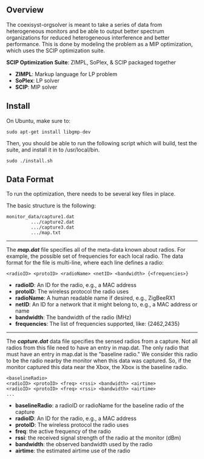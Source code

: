 ## Overview

The coexisyst-orgsolver is meant to take a series of data from heterogeneous monitors and be able to output better spectrum
organizations for reduced heterogeneous interference and better performance.  This is done by modeling the problem as a MIP
optimization, which uses the SCIP optimization suite.

**SCIP Optimization Suite**:  ZIMPL, SoPlex, & SCIP packaged together

* **ZIMPL**:  Markup language for LP problem  
* **SoPlex**: LP solver 
* **SCIP**: MIP solver 

## Install 

On Ubuntu, make sure to:

    sudo apt-get install libgmp-dev

Then, you should be able to run the following script which will build, test the suite, and install it in to /usr/local/bin.

    sudo ./install.sh

## Data Format

To run the optimization, there needs to be several key files in place.

The basic structure is the following:

    monitor_data/capture1.dat
             .../capture2.dat
             .../capture3.dat
             .../map.txt

----------

The _**map.dat**_ file specifies all of the meta-data known about radios.  For example, the possible set of frequencies for each local radio.
The data format for the file is multi-line, where each line defines a radio:

    <radioID> <protoID> <radioName> <netID> <bandwidth> {<frequencies>}

  * **radioID**: An ID for the radio, e.g., a MAC address
  * **protoID**: The wireless protocol the radio uses
  * **radioName**: A human readable name if desired, e.g., ZigBeeRX1
  * **netID**: An ID for a network that it might belong to, e.g., a MAC address or name
  * **bandwidth**: The bandwidth of the radio (MHz)
  * **frequencies**:  The list of frequencies supported, like: {2462,2435}

----------

The **_capture.dat_** data file specifies the sensed radios from a capture.  Not all radios from this file need to have an entry in map.dat.  The only
radio that must have an entry in map.dat is the "baseline radio."  We consider this radio to be the radio nearby the monitor when this data was
captured.  So, if the monitor captured this data near the Xbox, the Xbox is the baseline radio.

    <baselineRadio>
    <radioID> <protoID> <freq> <rssi> <bandwidth> <airtime>
    <radioID> <protoID> <freq> <rssi> <bandwidth> <airtime>
    ...

  * **baselineRadio**: a radioID or radioName for the baseline radio of the capture
  * **radioID**: An ID for the radio, e.g., a MAC address
  * **protoID**: The wireless protocol the radio uses
  * **freq**: the active frequency of the radio
  * **rssi**: the received signal strength of the radio at the monitor (dBm)
  * **bandwidth**: the observed bandwidth used by the radio
  * **airtime**: the estimated airtime use of the radio
